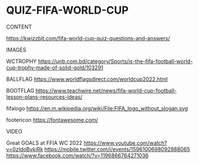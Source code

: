 # QUIZ-FIFA-WORLD-CUP

CONTENT 

https://kwizzbit.com/fifa-world-cup-quiz-questions-and-answers/



IMAGES

WCTROPHY
https://unb.com.bd/category/Sports/is-the-fifa-football-world-cup-trophy-made-of-solid-gold/103291

BALLFLAG
https://www.worldflagsdirect.com/worldcup2022.html

BOOTFLAG
https://www.teachwire.net/news/fifa-world-cup-football-lesson-plans-resources-ideas/

fifalogo
https://en.m.wikipedia.org/wiki/File:FIFA_logo_without_slogan.svg

footericon
https://fontawesome.com/



VIDEO 

Great GOALS at FFIA WC 2022
https://www.youtube.com/watch?v=0zIdoBvkiRk
https://mobile.twitter.com/i/events/1596100698092888065
https://www.facebook.com/watch/?v=1196866764271036


